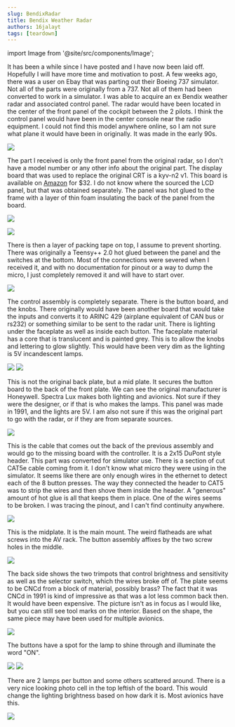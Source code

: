 ```yaml
---
slug: BendixRadar
title: Bendix Weather Radar
authors: 16jalayt
tags: [teardown]
---
```

import Image from  '@site/src/components/Image';

<!--- TODO: Reassembled photo of control assembly -->

It has been a while since I have posted and I have now been laid off. Hopefully I will have more time and motivation to post. A few weeks ago, there was a user on Ebay that was parting out their Boeing 737 simulator. Not all of the parts were originally from a 737. Not all of them had been converted to work in a simulator. I was able to acquire an ex Bendix weather radar and associated control panel. The radar would have been located in the center of the front panel of the cockpit between the 2 pilots. I think the control panel would have been in the center console near the radio equipment. I could not find this model anywhere online, so I am not sure what plane it would have been in originally. It was made in the early 90s.

<Image src="https://live.staticflickr.com/65535/54054862321_ec1ab3abbd_b.jpg"
href="https://live.staticflickr.com/65535/54054862321_0fb7fef2d2_o.jpg"
link="https://www.flickr.com/photos/193261163@N03/54054862321"/>

<!-- truncate -->

The part I received is only the front panel from the original radar, so I don't have a model number or any other info about the original part. The display board that was used to replace the original CRT is a kyv-n2 v1. This board is available on [Amazon](https://www.amazon.com/NJYTouch-Controller-5-6inch-AT056TN53-640x480/dp/B081WSFSWS) for $32. I do not know where the sourced the LCD panel, but that was obtained separately. The panel was hot glued to the frame with a layer of thin foam insulating the back of the panel from the board.

<Image src="https://live.staticflickr.com/65535/54055105308_b792ba0632_b.jpg"
href="https://live.staticflickr.com/65535/54055105308_e792e1b10b_o.jpg"
link="https://www.flickr.com/photos/193261163@N03/54055105308"/>

<Image src="https://live.staticflickr.com/65535/54055105103_21539dfd7c_b.jpg"
href="https://live.staticflickr.com/65535/54055105103_53fb6d30d1_o.jpg"
link="https://www.flickr.com/photos/193261163@N03/54055105103"/>

There is then a layer of packing tape on top, I assume to prevent shorting. There was originally a Teensy++ 2.0 hot glued between the panel and the switches at the bottom. Most of the connections were severed when I received it, and with no documentation for pinout or a way to dump the micro, I just completely removed it and will have to start over.

<Image src="https://live.staticflickr.com/65535/54053992092_5a11768d0b_b.jpg"
href="https://live.staticflickr.com/65535/54053992092_f4382f901b_o.jpg"
link="https://www.flickr.com/photos/193261163@N03/54053992092"/>

The control assembly is completely separate. There is the button board, and the knobs. There originally would have been another board that would take the inputs and converts it to ARINC 429 (airplane equivalent of CAN bus or rs232) or something similar to be sent to the radar unit. There is lighting under the faceplate as well as inside each button. The faceplate material has a core that is translucent and is painted grey. This is to allow the knobs and lettering to glow slightly. This would have been very dim as the lighting is 5V incandescent lamps.

<Image src="https://live.staticflickr.com/65535/54055181529_914052c79e_b.jpg"
href="https://live.staticflickr.com/65535/54055181529_2218d3d698_o.jpg"
link="https://www.flickr.com/photos/193261163@N03/54055181529"/>
<Image src="https://live.staticflickr.com/65535/54054861746_d9ff5e9677_b.jpg"
href="https://live.staticflickr.com/65535/54054861746_5ba3aa2445_o.jpg"
link="https://www.flickr.com/photos/193261163@N03/54054861746"/>

This is not the original back plate, but a mid plate. It secures the button board to the back of the front plate. We can see the original manufacturer is Honeywell. Spectra Lux makes both lighting and avionics. Not sure if they were the designer, or if that is who makes the lamps. This panel was made in 1991, and the lights are 5V. I am also not sure if this was the original part to go with the radar, or if they are from separate sources. 

<Image src="https://live.staticflickr.com/65535/54055181679_98938ab602_b.jpg"
href="https://live.staticflickr.com/65535/54055181679_0fde114d67_o.jpg"
link="https://www.flickr.com/photos/193261163@N03/54055181679"/>

This is the cable that comes out the back of the previous assembly and would go to the missing board with the controller. It is a 2x15 DuPont style header. This part was converted for simulator use. There is a section of cut CAT5e cable coming from it. I don't know what micro they were using in the simulator. It seems like there are only enough wires in the ethernet to detect each of the 8 button presses. The way they connected the header to CAT5 was to strip the wires and then shove them inside the header. A "generous" amount of hot glue is all that keeps them in place. One of the wires seems to be broken. I was tracing the pinout, and I can't find continuity anywhere.

<Image src="https://live.staticflickr.com/65535/54053991477_c31a14c105_b.jpg"
href="https://live.staticflickr.com/65535/54053991477_988e6f8152_o.jpg"
link="https://www.flickr.com/photos/193261163@N03/54053991477"/>

This is the midplate. It is the main mount. The weird flatheads are what screws into the AV rack. The button assembly affixes by the two screw holes in the middle.

<Image src="https://live.staticflickr.com/65535/54054861466_a2bd074e5b_b.jpg"
href="https://live.staticflickr.com/65535/54054861466_f854592ccf_o.jpg"
link="https://www.flickr.com/photos/193261163@N03/54054861466"/>

The back side shows the two trimpots that control brightness and sensitivity as well as the selector switch, which the wires broke off of. The plate seems to be CNCd from a block of material, possibly brass? The fact that it was CNCd in 1991 is kind of impressive as that was a lot less common back then. It would have been expensive. The picture isn't as in focus as I would like, but you can still see tool marks on the interior. Based on the shape, the same piece may have been used for multiple avionics.

<Image src="https://live.staticflickr.com/65535/54055309805_0b3f920bf1_b.jpg"
href="https://live.staticflickr.com/65535/54055309805_cdeebaef75_o.jpg"
link="https://www.flickr.com/photos/193261163@N03/54055309805"/>

The buttons have a spot for the lamp to shine through and illuminate the word "ON".

<Image src="https://live.staticflickr.com/65535/54054861686_d73bb47f6a_b.jpg"
href="https://live.staticflickr.com/65535/54054861686_9c7c36d7a3_o.jpg"
link="https://www.flickr.com/photos/193261163@N03/54054861686"/>
<Image src="https://live.staticflickr.com/65535/54055104703_c88d6754af_b.jpg"
href="https://live.staticflickr.com/65535/54055104703_6278336b26_o.jpg"
link="https://www.flickr.com/photos/193261163@N03/54055104703"/>

There are 2 lamps per button and some others scattered around. There is a very nice looking photo cell in the top leftish of the board. This would change the lighting brightness based on how dark it is. Most avionics have this.

<Image src="https://live.staticflickr.com/65535/54053991567_1da240548c_b.jpg"
href="https://live.staticflickr.com/65535/54053991567_233181c884_o.jpg"
link="https://www.flickr.com/photos/193261163@N03/54053991567"/>